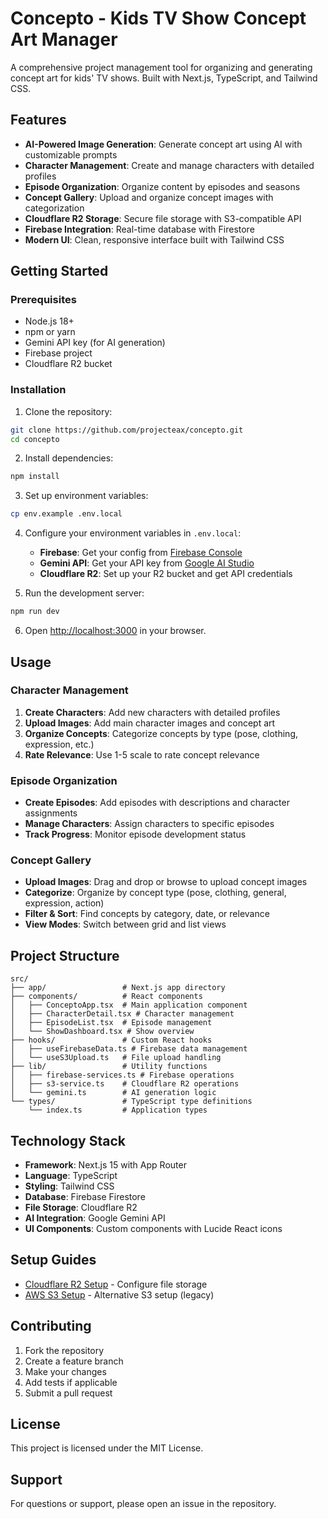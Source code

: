 # Concepto - Kids TV Show Concept Art Manager

A comprehensive project management tool for organizing and generating concept art for kids' TV shows. Built with Next.js, TypeScript, and Tailwind CSS.

## Features

- **AI-Powered Image Generation**: Generate concept art using AI with customizable prompts
- **Character Management**: Create and manage characters with detailed profiles
- **Episode Organization**: Organize content by episodes and seasons
- **Concept Gallery**: Upload and organize concept images with categorization
- **Cloudflare R2 Storage**: Secure file storage with S3-compatible API
- **Firebase Integration**: Real-time database with Firestore
- **Modern UI**: Clean, responsive interface built with Tailwind CSS

## Getting Started

### Prerequisites

- Node.js 18+ 
- npm or yarn
- Gemini API key (for AI generation)
- Firebase project
- Cloudflare R2 bucket

### Installation

1. Clone the repository:
```bash
git clone https://github.com/projecteax/concepto.git
cd concepto
```

2. Install dependencies:
```bash
npm install
```

3. Set up environment variables:
```bash
cp env.example .env.local
```

4. Configure your environment variables in `.env.local`:
   - **Firebase**: Get your config from [Firebase Console](https://console.firebase.google.com/)
   - **Gemini API**: Get your API key from [Google AI Studio](https://makersuite.google.com/app/apikey)
   - **Cloudflare R2**: Set up your R2 bucket and get API credentials

5. Run the development server:
```bash
npm run dev
```

6. Open [http://localhost:3000](http://localhost:3000) in your browser.

## Usage

### Character Management

1. **Create Characters**: Add new characters with detailed profiles
2. **Upload Images**: Add main character images and concept art
3. **Organize Concepts**: Categorize concepts by type (pose, clothing, expression, etc.)
4. **Rate Relevance**: Use 1-5 scale to rate concept relevance

### Episode Organization

- **Create Episodes**: Add episodes with descriptions and character assignments
- **Manage Characters**: Assign characters to specific episodes
- **Track Progress**: Monitor episode development status

### Concept Gallery

- **Upload Images**: Drag and drop or browse to upload concept images
- **Categorize**: Organize by concept type (pose, clothing, general, expression, action)
- **Filter & Sort**: Find concepts by category, date, or relevance
- **View Modes**: Switch between grid and list views

## Project Structure

```
src/
├── app/                 # Next.js app directory
├── components/          # React components
│   ├── ConceptoApp.tsx  # Main application component
│   ├── CharacterDetail.tsx # Character management
│   ├── EpisodeList.tsx  # Episode management
│   └── ShowDashboard.tsx # Show overview
├── hooks/               # Custom React hooks
│   ├── useFirebaseData.ts # Firebase data management
│   └── useS3Upload.ts   # File upload handling
├── lib/                 # Utility functions
│   ├── firebase-services.ts # Firebase operations
│   ├── s3-service.ts    # Cloudflare R2 operations
│   └── gemini.ts        # AI generation logic
└── types/               # TypeScript type definitions
    └── index.ts         # Application types
```

## Technology Stack

- **Framework**: Next.js 15 with App Router
- **Language**: TypeScript
- **Styling**: Tailwind CSS
- **Database**: Firebase Firestore
- **File Storage**: Cloudflare R2
- **AI Integration**: Google Gemini API
- **UI Components**: Custom components with Lucide React icons

## Setup Guides

- [Cloudflare R2 Setup](CLOUDFLARE_R2_SETUP.md) - Configure file storage
- [AWS S3 Setup](AWS_S3_SETUP.md) - Alternative S3 setup (legacy)

## Contributing

1. Fork the repository
2. Create a feature branch
3. Make your changes
4. Add tests if applicable
5. Submit a pull request

## License

This project is licensed under the MIT License.

## Support

For questions or support, please open an issue in the repository.
